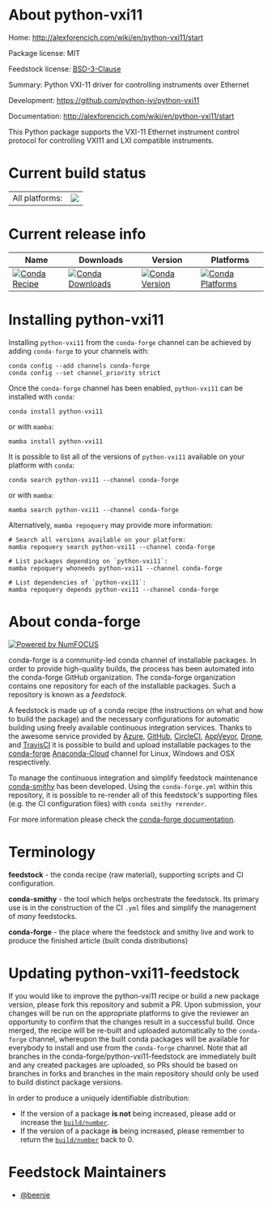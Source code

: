 About python-vxi11
==================

Home: http://alexforencich.com/wiki/en/python-vxi11/start

Package license: MIT

Feedstock license: [BSD-3-Clause](https://github.com/conda-forge/python-vxi11-feedstock/blob/main/LICENSE.txt)

Summary: Python VXI-11 driver for controlling instruments over Ethernet

Development: https://github.com/python-ivi/python-vxi11

Documentation: http://alexforencich.com/wiki/en/python-vxi11/start

This Python package supports the VXI-11 Ethernet instrument
control protocol for controlling VXI11 and LXI compatible instruments.


Current build status
====================


<table><tr><td>All platforms:</td>
    <td>
      <a href="https://dev.azure.com/conda-forge/feedstock-builds/_build/latest?definitionId=15980&branchName=main">
        <img src="https://dev.azure.com/conda-forge/feedstock-builds/_apis/build/status/python-vxi11-feedstock?branchName=main">
      </a>
    </td>
  </tr>
</table>

Current release info
====================

| Name | Downloads | Version | Platforms |
| --- | --- | --- | --- |
| [![Conda Recipe](https://img.shields.io/badge/recipe-python--vxi11-green.svg)](https://anaconda.org/conda-forge/python-vxi11) | [![Conda Downloads](https://img.shields.io/conda/dn/conda-forge/python-vxi11.svg)](https://anaconda.org/conda-forge/python-vxi11) | [![Conda Version](https://img.shields.io/conda/vn/conda-forge/python-vxi11.svg)](https://anaconda.org/conda-forge/python-vxi11) | [![Conda Platforms](https://img.shields.io/conda/pn/conda-forge/python-vxi11.svg)](https://anaconda.org/conda-forge/python-vxi11) |

Installing python-vxi11
=======================

Installing `python-vxi11` from the `conda-forge` channel can be achieved by adding `conda-forge` to your channels with:

```
conda config --add channels conda-forge
conda config --set channel_priority strict
```

Once the `conda-forge` channel has been enabled, `python-vxi11` can be installed with `conda`:

```
conda install python-vxi11
```

or with `mamba`:

```
mamba install python-vxi11
```

It is possible to list all of the versions of `python-vxi11` available on your platform with `conda`:

```
conda search python-vxi11 --channel conda-forge
```

or with `mamba`:

```
mamba search python-vxi11 --channel conda-forge
```

Alternatively, `mamba repoquery` may provide more information:

```
# Search all versions available on your platform:
mamba repoquery search python-vxi11 --channel conda-forge

# List packages depending on `python-vxi11`:
mamba repoquery whoneeds python-vxi11 --channel conda-forge

# List dependencies of `python-vxi11`:
mamba repoquery depends python-vxi11 --channel conda-forge
```


About conda-forge
=================

[![Powered by
NumFOCUS](https://img.shields.io/badge/powered%20by-NumFOCUS-orange.svg?style=flat&colorA=E1523D&colorB=007D8A)](https://numfocus.org)

conda-forge is a community-led conda channel of installable packages.
In order to provide high-quality builds, the process has been automated into the
conda-forge GitHub organization. The conda-forge organization contains one repository
for each of the installable packages. Such a repository is known as a *feedstock*.

A feedstock is made up of a conda recipe (the instructions on what and how to build
the package) and the necessary configurations for automatic building using freely
available continuous integration services. Thanks to the awesome service provided by
[Azure](https://azure.microsoft.com/en-us/services/devops/), [GitHub](https://github.com/),
[CircleCI](https://circleci.com/), [AppVeyor](https://www.appveyor.com/),
[Drone](https://cloud.drone.io/welcome), and [TravisCI](https://travis-ci.com/)
it is possible to build and upload installable packages to the
[conda-forge](https://anaconda.org/conda-forge) [Anaconda-Cloud](https://anaconda.org/)
channel for Linux, Windows and OSX respectively.

To manage the continuous integration and simplify feedstock maintenance
[conda-smithy](https://github.com/conda-forge/conda-smithy) has been developed.
Using the ``conda-forge.yml`` within this repository, it is possible to re-render all of
this feedstock's supporting files (e.g. the CI configuration files) with ``conda smithy rerender``.

For more information please check the [conda-forge documentation](https://conda-forge.org/docs/).

Terminology
===========

**feedstock** - the conda recipe (raw material), supporting scripts and CI configuration.

**conda-smithy** - the tool which helps orchestrate the feedstock.
                   Its primary use is in the construction of the CI ``.yml`` files
                   and simplify the management of *many* feedstocks.

**conda-forge** - the place where the feedstock and smithy live and work to
                  produce the finished article (built conda distributions)


Updating python-vxi11-feedstock
===============================

If you would like to improve the python-vxi11 recipe or build a new
package version, please fork this repository and submit a PR. Upon submission,
your changes will be run on the appropriate platforms to give the reviewer an
opportunity to confirm that the changes result in a successful build. Once
merged, the recipe will be re-built and uploaded automatically to the
`conda-forge` channel, whereupon the built conda packages will be available for
everybody to install and use from the `conda-forge` channel.
Note that all branches in the conda-forge/python-vxi11-feedstock are
immediately built and any created packages are uploaded, so PRs should be based
on branches in forks and branches in the main repository should only be used to
build distinct package versions.

In order to produce a uniquely identifiable distribution:
 * If the version of a package **is not** being increased, please add or increase
   the [``build/number``](https://docs.conda.io/projects/conda-build/en/latest/resources/define-metadata.html#build-number-and-string).
 * If the version of a package **is** being increased, please remember to return
   the [``build/number``](https://docs.conda.io/projects/conda-build/en/latest/resources/define-metadata.html#build-number-and-string)
   back to 0.

Feedstock Maintainers
=====================

* [@beenje](https://github.com/beenje/)

